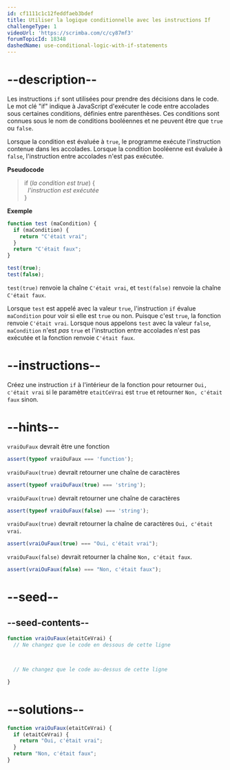 ```yaml
---
id: cf1111c1c12feddfaeb3bdef
title: Utiliser la logique conditionnelle avec les instructions If
challengeType: 1
videoUrl: 'https://scrimba.com/c/cy87mf3'
forumTopicId: 18348
dashedName: use-conditional-logic-with-if-statements
---
```


# --description--

Les instructions `if` sont utilisées pour prendre des décisions dans le code. Le mot clé "if" indique à JavaScript d'exécuter le code entre accolades sous certaines conditions, définies entre parenthèses. Ces conditions sont connues sous le nom de conditions booléennes et ne peuvent être que `true` ou `false`.

Lorsque la condition est évaluée à `true`, le programme exécute l'instruction contenue dans les accolades. Lorsque la condition booléenne est évaluée à `false`, l'instruction entre accolades n'est pas exécutée.

**Pseudocode**

<blockquote>if (<i>la condition est true</i>) {<br>  <i>l'instruction est exécutée</i><br>}</blockquote>

**Exemple**

```js
function test (maCondition) {
  if (maCondition) {
    return "C'était vrai";
  }
  return "C'était faux";
}

test(true);
test(false);
```

`test(true)` renvoie la chaîne `C'était vrai`, et `test(false)` renvoie la chaîne `C'était faux`.

Lorsque `test` est appelé avec la valeur `true`, l'instruction `if` évalue `maCondition` pour voir si elle est `true` ou non. Puisque c'est `true`, la fonction renvoie `C'était vrai`. Lorsque nous appelons `test` avec la valeur `false`, `maCondition` n'est *pas* `true` et l'instruction entre accolades n'est pas exécutée et la fonction renvoie `C'était faux`.

# --instructions--

Créez une instruction `if` à l'intérieur de la fonction pour retourner `Oui, c'était vrai` si le paramètre `etaitCeVrai` est `true` et retourner `Non, c'était faux` sinon.

# --hints--

`vraiOuFaux` devrait être une fonction

```js
assert(typeof vraiOuFaux === 'function');
```

`vraiOuFaux(true)` devrait retourner une chaîne de caractères

```js
assert(typeof vraiOuFaux(true) === 'string');
```

`vraiOuFaux(true)` devrait retourner une chaîne de caractères

```js
assert(typeof vraiOuFaux(false) === 'string');
```

`vraiOuFaux(true)` devrait retourner la chaîne de caractères `Oui, c'était vrai`.

```js
assert(vraiOuFaux(true) === "Oui, c'était vrai");
```

`vraiOuFaux(false)` devrait retourner la chaîne `Non, c'était faux`.

```js
assert(vraiOuFaux(false) === "Non, c'était faux");
```

# --seed--

## --seed-contents--

```js
function vraiOuFaux(etaitCeVrai) {
  // Ne changez que le code en dessous de cette ligne



  // Ne changez que le code au-dessus de cette ligne

}
```

# --solutions--

```js
function vraiOuFaux(etaitCeVrai) {
  if (etaitCeVrai) {
    return "Oui, c'était vrai";
  }
  return "Non, c'était faux";
}
```
